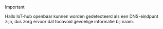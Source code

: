 > [!IMPORTANT]
> Hallo IoT-hub openbaar kunnen worden gedetecteerd als een DNS-eindpunt zijn, dus zorg ervoor dat tooavoid gevoelige informatie bij naam.
>
